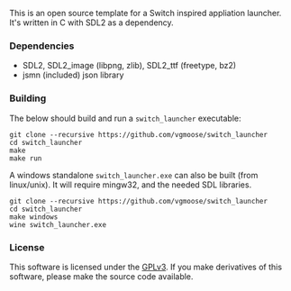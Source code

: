 This is an open source template for a Switch inspired appliation launcher.  It's written in C with SDL2 as a dependency.

### Dependencies
- SDL2, SDL2_image (libpng, zlib), SDL2_ttf (freetype, bz2)
- jsmn (included) json library

### Building
The below should build and run a `switch_launcher` executable:
```
git clone --recursive https://github.com/vgmoose/switch_launcher
cd switch_launcher
make
make run
```

A windows standalone `switch_launcher.exe` can also be built (from linux/unix). It will require mingw32, and the needed SDL libraries.
```
git clone --recursive https://github.com/vgmoose/switch_launcher
cd switch_launcher
make windows
wine switch_launcher.exe
```

### License
This software is licensed under the [GPLv3](https://www.gnu.org/licenses/gpl-3.0.en.html). If you make derivatives of this software, please make the source code available.
